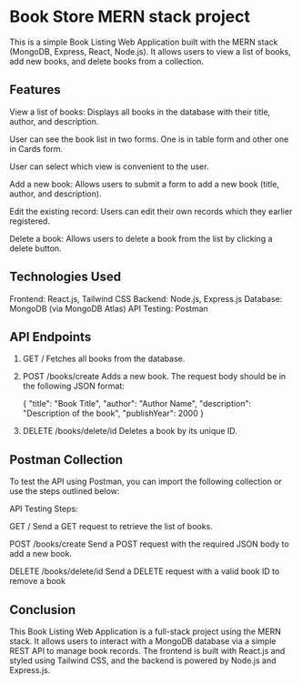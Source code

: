 # Book Store MERN stack project

This is a simple Book Listing Web Application built with the MERN stack (MongoDB, Express, React, Node.js). It allows users to view a list of books, add new books, and delete books from a collection.


## Features

View a list of books: Displays all books in the database with their title, author, and description.

User can see the book list in two forms. One is in table form and other one in Cards form.

User can select which view is convenient to the user.

Add a new book: Allows users to submit a form to add a new book (title, author, and description).

Edit the existing record: Users can edit their own records which they earlier registered.

Delete a book: Allows users to delete a book from the list by clicking a delete button.


## Technologies Used

Frontend: React.js, Tailwind CSS
Backend: Node.js, Express.js
Database: MongoDB (via MongoDB Atlas)
API Testing: Postman

## API Endpoints

1. GET /
Fetches all books from the database.

2. POST /books/create
Adds a new book. The request body should be in the following JSON format: 
   
   {
  "title": "Book Title",
  "author": "Author Name",
  "description": "Description of the book",
  "publishYear": 2000
   }

3. DELETE /books/delete/id
Deletes a book by its unique ID.

## Postman Collection

To test the API using Postman, you can import the following collection or use the steps outlined below:


API Testing Steps:

GET / 
 Send a GET request to retrieve the list of books.

POST /books/create
 Send a POST request with the required JSON body to add a new book.

DELETE /books/delete/id
 Send a DELETE request with a valid book ID to remove a book
 

## Conclusion


This Book Listing Web Application is a full-stack project using the MERN stack. It allows users to interact with a MongoDB database via a simple REST API to manage book records. The frontend is built with React.js and styled using Tailwind CSS, and the backend is powered by Node.js and Express.js.
